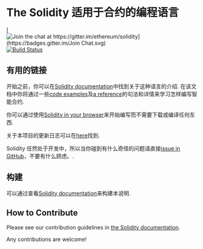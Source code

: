 # The Solidity 适用于合约的编程语言

[![Join the chat at https://gitter.im/ethereum/solidity](https://badges.gitter.im/Join Chat.svg)](https://gitter.im/ethereum/solidity?utm_source=badge&utm_medium=badge&utm_campaign=pr-badge&utm_content=badge) [![Build Status](https://travis-ci.org/ethereum/solidity.svg?branch=develop)](https://travis-ci.org/ethereum/solidity)

## 有用的链接

开始之前，你可以在[Solidity documentation](https://solidity.readthedocs.org)中找到关于这种语言的介绍. 在该文档中你将通过一些[code examples](https://solidity.readthedocs.io/en/latest/solidity-by-example.html)及[a reference](https://solidity.readthedocs.io/en/latest/solidity-in-depth.html)的句法和详情来学习怎样编写智能合约.

你可以通过使用[Solidity in your browser](http://remix.ethereum.org)来开始编写而不需要下载或编译任何东西.

关于本项目的更新日志可以在[here](https://github.com/ethereum/solidity/blob/develop/Changelog.md)找到.

Solidity 任然处于开发中，所以当你碰到有什么奇怪的问题请直接[issue in GitHub](https://github.com/ethereum/solidity/issues)，不要有什么顾虑。.

## 构建

可以通过查看[Solidity documentation](https://solidity.readthedocs.io/en/latest/installing-solidity.html#building-from-source)来构建本说明.

## How to Contribute

Please see our contribution guidelines in [the Solidity documentation](https://solidity.readthedocs.io/en/latest/contributing.html).

Any contributions are welcome!

